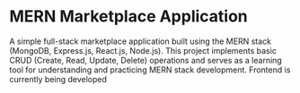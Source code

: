 # MERN Marketplace Application
A simple full-stack marketplace application built using the MERN stack (MongoDB, Express.js, React.js, Node.js). This project implements basic CRUD (Create, Read, Update, Delete) operations and serves as a learning tool for understanding and practicing MERN stack development. 
Frontend is currently being developed

